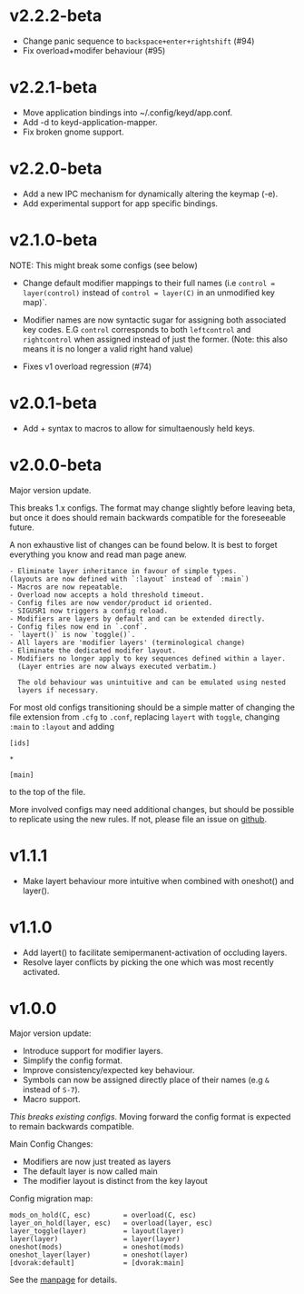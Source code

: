 # v2.2.2-beta

 - Change panic sequence to `backspace+enter+rightshift` (#94)
 - Fix overload+modifer behaviour (#95)

# v2.2.1-beta

 - Move application bindings into ~/.config/keyd/app.conf.
 - Add -d to keyd-application-mapper.
 - Fix broken gnome support.

# v2.2.0-beta

 - Add a new IPC mechanism for dynamically altering the keymap (-e).
 - Add experimental support for app specific bindings.

# v2.1.0-beta

 NOTE: This might break some configs (see below)

 - Change default modifier mappings to their full names (i.e `control =
   layer(control)` instead of `control = layer(C)` in an unmodified key map)`.

 - Modifier names are now syntactic sugar for assigning both associated key
   codes.  E.G `control` corresponds to both `leftcontrol` and `rightcontrol`
   when assigned instead of just the former.  (Note: this also means it is no
   longer a valid right hand value)

 - Fixes v1 overload regression (#74)

# v2.0.1-beta

 - Add + syntax to macros to allow for simultaenously held keys.

# v2.0.0-beta

Major version update.

This breaks 1.x configs. The format may change slightly before leaving beta,
but once it does should remain backwards compatible for the foreseeable future.

A non exhaustive list of changes can be found below. It is best to forget
everything you know and read man page anew.

	- Eliminate layer inheritance in favour of simple types.
	(layouts are now defined with `:layout` instead of `:main`)
	- Macros are now repeatable.
	- Overload now accepts a hold threshold timeout.
	- Config files are now vendor/product id oriented.
	- SIGUSR1 now triggers a config reload.
	- Modifiers are layers by default and can be extended directly.
	- Config files now end in `.conf`.
	- `layert()` is now `toggle()`.
	- All layers are 'modifier layers' (terminological change)
	- Eliminate the dedicated modifer layout.
	- Modifiers no longer apply to key sequences defined within a layer.
	  (Layer entries are now always executed verbatim.)

	  The old behaviour was unintuitive and can be emulated using nested
	  layers if necessary.

For most old configs transitioning should be a simple matter of changing
the file extension from `.cfg` to `.conf`, replacing `layert` with
`toggle`, changing `:main` to `:layout` and adding

```
[ids]

*

[main]
```

to the top of the file.

More involved configs may need additional changes, but should be possible
to replicate using the new rules. If not, please file an issue on
[github](https://github.com/rvaiya/keyd/issues).

# v1.1.1

- Make layert behaviour more intuitive when combined with oneshot() and layer().

# v1.1.0

- Add layert() to facilitate semipermanent-activation of occluding layers.
- Resolve layer conflicts by picking the one which was most recently activated.

# v1.0.0

Major version update:

- Introduce support for modifier layers.
- Simplify the config format.
- Improve consistency/expected key behaviour.
- Symbols can now be assigned directly place of their names (e.g `&` instead of `S-7`).
- Macro support.

*This breaks existing configs*. Moving forward the config format is expected to
remain backwards compatible.

Main Config Changes:

- Modifiers are now just treated as layers
- The default layer is now called main
- The modifier layout is distinct from the key layout

Config migration map:

```
mods_on_hold(C, esc)        = overload(C, esc)
layer_on_hold(layer, esc)   = overload(layer, esc)
layer_toggle(layer)         = layout(layer)
layer(layer)                = layer(layer)
oneshot(mods)               = oneshot(mods)
oneshot_layer(layer)        = oneshot(layer)
[dvorak:default]            = [dvorak:main]
```

See the [manpage](man.md) for details.

